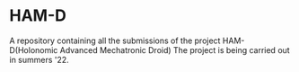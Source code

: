 # HAM-D
A repository containing all the  submissions of the project HAM-D(Holonomic Advanced Mechatronic Droid) The project is being carried out in summers '22.

